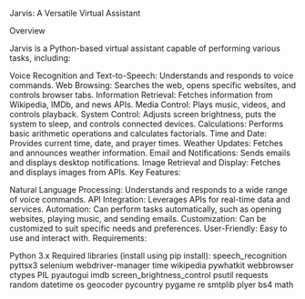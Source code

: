Jarvis: A Versatile Virtual Assistant

Overview

Jarvis is a Python-based virtual assistant capable of performing various tasks, including:

Voice Recognition and Text-to-Speech: Understands and responds to voice commands.
Web Browsing: Searches the web, opens specific websites, and controls browser tabs.
Information Retrieval: Fetches information from Wikipedia, IMDb, and news APIs.
Media Control: Plays music, videos, and controls playback.
System Control: Adjusts screen brightness, puts the system to sleep, and controls connected devices.
Calculations: Performs basic arithmetic operations and calculates factorials.
Time and Date: Provides current time, date, and prayer times.
Weather Updates: Fetches and announces weather information.
Email and Notifications: Sends emails and displays desktop notifications.
Image Retrieval and Display: Fetches and displays images from APIs.
Key Features:

Natural Language Processing: Understands and responds to a wide range of voice commands.
API Integration: Leverages APIs for real-time data and services.
Automation: Can perform tasks automatically, such as opening websites, playing music, and sending emails.
Customization: Can be customized to suit specific needs and preferences.
User-Friendly: Easy to use and interact with.
Requirements:

Python 3.x
Required libraries (install using pip install):
speech_recognition
pyttsx3
selenium
webdriver-manager
time
wikipedia
pywhatkit
webbrowser
ctypes
PIL
pyautogui
imdb
screen_brightness_control
psutil
requests
random
datetime
os
geocoder
pycountry
pygame
re
smtplib
plyer
bs4
math
